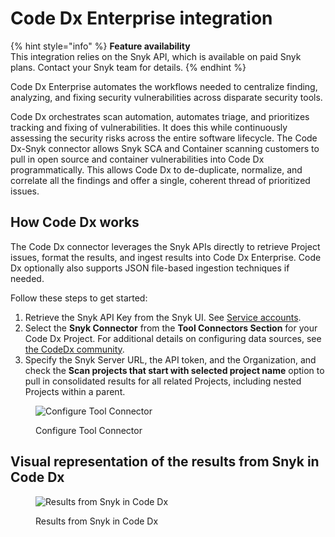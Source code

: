# Code Dx Enterprise integration

{% hint style="info" %}
**Feature availability**\
This integration relies on the Snyk API, which is available on paid Snyk plans. Contact your Snyk team for details.
{% endhint %}

Code Dx Enterprise automates the workflows needed to centralize finding, analyzing, and fixing security vulnerabilities across disparate security tools.

Code Dx orchestrates scan automation, automates triage, and prioritizes tracking and fixing of vulnerabilities. It does this while continuously assessing the security risks across the entire software lifecycle. The Code Dx-Snyk connector allows Snyk SCA and Container scanning customers to pull in open source and container vulnerabilities into Code Dx programmatically. This allows Code Dx to de-duplicate, normalize, and correlate all the findings and offer a single, coherent thread of prioritized issues.

## How Code Dx works

The Code Dx connector leverages the Snyk APIs directly to retrieve Project issues, format the results, and ingest results into Code Dx Enterprise. Code Dx optionally also supports JSON file-based ingestion techniques if needed.

Follow these steps to get started:

1. Retrieve the Snyk API Key from the Snyk UI. See [Service accounts](../../enterprise-setup/service-accounts.md).
2. Select the **Snyk Connector** from the **Tool Connectors Section** for your Code Dx Project. For additional details on configuring data sources, see [the CodeDx community](https://codedx.com/Documentation/UserGuide.html#ToolConnectors).
3. Specify the Snyk Server URL, the API token, and the Organization, and check the **Scan projects that start with selected project name** option to pull in consolidated results for all related Projects, including nested Projects within a parent.

<figure><img src="../../.gitbook/assets/sample-app.png" alt="Configure Tool Connector"><figcaption><p>Configure Tool Connector</p></figcaption></figure>

## **Visual representation of the results from Snyk in Code Dx**

<figure><img src="../../.gitbook/assets/mceclip0-26-.png" alt="Results from Snyk in Code Dx"><figcaption><p>Results from Snyk in Code Dx</p></figcaption></figure>
